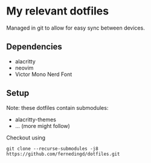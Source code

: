# My relevant dotfiles
Managed in git to allow for easy sync between devices.

## Dependencies
* alacritty
* neovim
* Victor Mono Nerd Font

## Setup
Note: these dotfiles contain submodules:
* alacritty-themes
* ... (more might follow)

Checkout using 
```
git clone --recurse-submodules -j8 https://github.com/fernedingd/dotfiles.git
```
